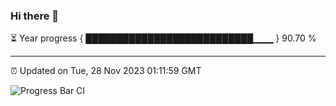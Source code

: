 ### Hi there 👋

⏳ Year progress { ███████████████████████████▁▁▁ } 90.70 %

---

⏰ Updated on Tue, 28 Nov 2023 01:11:59 GMT

![Progress Bar CI](https://github.com/liununu/liununu/workflows/Progress%20Bar%20CI/badge.svg)
